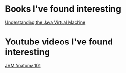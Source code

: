 # Books I've found  interesting 

[Understanding the Java Virtual Machine](books/understanding-the-java-virtual-machine/understanding_the_java_virtual_machine.md)

# Youtube videos I've found interesting 

[JVM Anatomy 101](videos/jvm_anatomy_101/JVM_anatomy_101.md)
